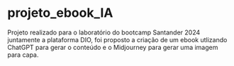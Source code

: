 # projeto_ebook_IA
Projeto realizado para o laboratório do bootcamp Santander 2024 juntamente a plataforma DIO, foi proposto a criação de um ebook utlizando ChatGPT para gerar o conteúdo e o Midjourney para gerar uma imagem para capa.
